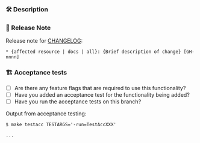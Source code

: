 <!--
Adding a new resource or datasource? Use this checklist to get started: https://github.com/hashicorp/terraform-provider-hcp/blob/main/contributing/checklist-resource.md

Updating a resource? Avoid accidental breaking changes by reviewing this guide: https://github.com/hashicorp/terraform-provider-hcp/blob/main/contributing/breaking-changes.md

HashiCorp contributors, please consider: what stage of release is your feature in?

If the feature is for internal Hashicorp usage only, it should be maintained on a feature branch until ready for beta release.
If the feature is for select beta users, it can be merged to main and released as a new minor version. A beta banner must be added to the documentation.
If the feature is ready for all HCP users, it can be merged to main and released as a new minor version. You may wish to coordinate with the release of the feature in the UI.
-->

### :hammer_and_wrench: Description

<!-- What code changed, and why? If adding a new resource, what is it and what are its key features? If updating an existing resource, what new functionality was added? -->

### :ship: Release Note
Release note for [CHANGELOG](https://github.com/hashicorp/terraform-provider-hcp/blob/main/CHANGELOG.md):
<!--
If change is not user facing, just write "NONE" in the release-note block below. The [GH-nnnn] should match the number of your PR.
-->

```release-note
* {affected resource | docs | all}: {Brief description of change} [GH-nnnn]
```

### :building_construction: Acceptance tests

- [ ] Are there any feature flags that are required to use this functionality?
- [ ] Have you added an acceptance test for the functionality being added?
- [ ] Have you run the acceptance tests on this branch?

Output from acceptance testing:

<!--
Replace TestAccXXX with a pattern that matches the tests affected by this PR. More info on acceptance tests here: https://github.com/hashicorp/terraform-provider-hcp/blob/main/contributing/writing-tests.md

For more information on the `-run` flag, see the `go test` documentation at https://tip.golang.org/cmd/go/#hdr-Testing_flags.
-->
```
$ make testacc TESTARGS='-run=TestAccXXX'

...
```
